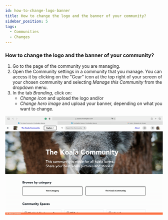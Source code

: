 ```yaml
---
id: how-to-change-logo-banner
title: How to change the logo and the banner of your community?
sidebar_position: 5
tags:
  - Communities 
  - Changes
---
```


### **How to change the logo and the banner of your community?**



1. Go to the page of the community you are managing.
2. Open the Community settings in a community that you manage. You can access it by clicking on the "Gear" icon at the top right of your screen of your chosen community and selecting *Manage this Community* from the dropdown menu.
3. In the tab *Branding*, click on:
   * *Change icon* and upload the logo and/or
   * *Change hero image* and upload your banner, depending on what you want to change.

![alt_text](./../../assets/4-how-to-change-logo-and-banner.gif)
